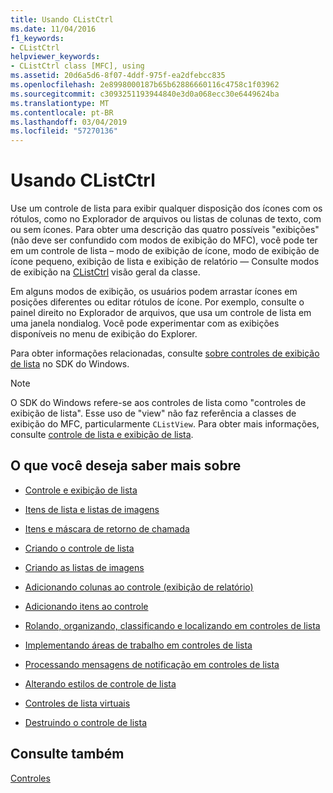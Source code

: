 ```yaml
---
title: Usando CListCtrl
ms.date: 11/04/2016
f1_keywords:
- CListCtrl
helpviewer_keywords:
- CListCtrl class [MFC], using
ms.assetid: 20d6a5d6-8f07-4ddf-975f-ea2dfebcc835
ms.openlocfilehash: 2e8998000187b65b62886660116c4758c1f03962
ms.sourcegitcommit: c3093251193944840e3d0a068ecc30e6449624ba
ms.translationtype: MT
ms.contentlocale: pt-BR
ms.lasthandoff: 03/04/2019
ms.locfileid: "57270136"
---
```

# <a name="using-clistctrl"></a>Usando CListCtrl

Use um controle de lista para exibir qualquer disposição dos ícones com os rótulos, como no Explorador de arquivos ou listas de colunas de texto, com ou sem ícones. Para obter uma descrição das quatro possíveis "exibições" (não deve ser confundido com modos de exibição do MFC), você pode ter em um controle de lista – modo de exibição de ícone, modo de exibição de ícone pequeno, exibição de lista e exibição de relatório — Consulte modos de exibição na [CListCtrl](../mfc/reference/clistctrl-class.md) visão geral da classe.

Em alguns modos de exibição, os usuários podem arrastar ícones em posições diferentes ou editar rótulos de ícone. Por exemplo, consulte o painel direito no Explorador de arquivos, que usa um controle de lista em uma janela nondialog. Você pode experimentar com as exibições disponíveis no menu de exibição do Explorer.

Para obter informações relacionadas, consulte [sobre controles de exibição de lista](/windows/desktop/Controls/list-view-controls-overview) no SDK do Windows.

> [!NOTE]
>  O SDK do Windows refere-se aos controles de lista como "controles de exibição de lista". Esse uso de "view" não faz referência a classes de exibição do MFC, particularmente `CListView`. Para obter mais informações, consulte [controle de lista e exibição de lista](../mfc/list-control-and-list-view.md).

## <a name="what-do-you-want-to-know-more-about"></a>O que você deseja saber mais sobre

- [Controle e exibição de lista](../mfc/list-control-and-list-view.md)

- [Itens de lista e listas de imagens](../mfc/list-items-and-image-lists.md)

- [Itens e máscara de retorno de chamada](../mfc/callback-items-and-the-callback-mask.md)

- [Criando o controle de lista](../mfc/creating-the-list-control.md)

- [Criando as listas de imagens](../mfc/creating-the-image-lists.md)

- [Adicionando colunas ao controle (exibição de relatório)](../mfc/adding-columns-to-the-control-report-view.md)

- [Adicionando itens ao controle](../mfc/adding-items-to-the-control.md)

- [Rolando, organizando, classificando e localizando em controles de lista](../mfc/scrolling-arranging-sorting-and-finding-in-list-controls.md)

- [Implementando áreas de trabalho em controles de lista](../mfc/implementing-working-areas-in-list-controls.md)

- [Processando mensagens de notificação em controles de lista](../mfc/processing-notification-messages-in-list-controls.md)

- [Alterando estilos de controle de lista](../mfc/changing-list-control-styles.md)

- [Controles de lista virtuais](../mfc/virtual-list-controls.md)

- [Destruindo o controle de lista](../mfc/destroying-the-list-control.md)

## <a name="see-also"></a>Consulte também

[Controles](../mfc/controls-mfc.md)
